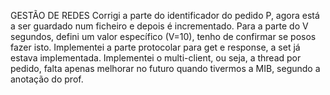 GESTÃO DE REDES
Corrigi a parte do identificador do pedido P, agora está a ser guardado num ficheiro e depois é incrementado. Para a parte do V segundos, defini um valor específico (V=10), tenho de confirmar se posos fazer isto. 
Implementei a parte protocolar para get e response, a set já estava implementada. 
Implementei o multi-client, ou seja, a thread por pedido, falta apenas melhorar no futuro quando tivermos a MIB, segundo a anotação do prof. 

